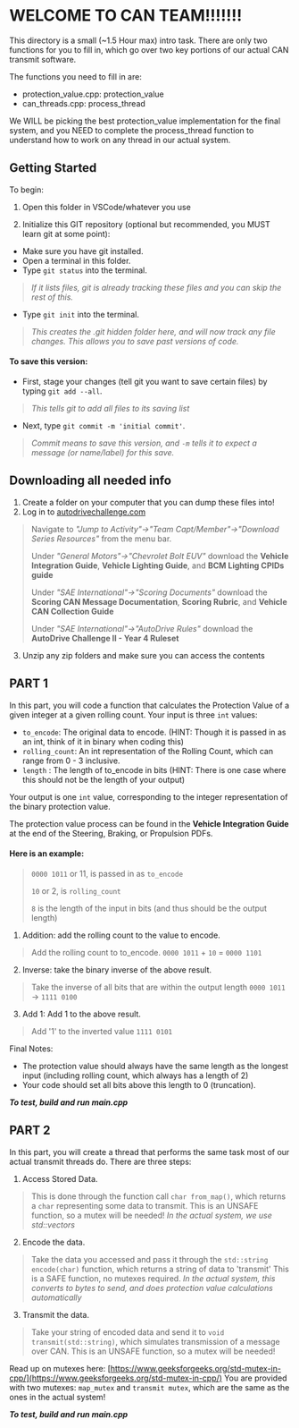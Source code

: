 # WELCOME TO CAN TEAM!!!!!!!

This directory is a small (~1.5 Hour max) intro task. There are only two functions for you to fill in, which go over two key portions of our actual CAN transmit software.

The functions you need to fill in are:
- protection_value.cpp:     protection_value
- can_threads.cpp:          process_thread

We WILL be picking the best protection_value implementation for the final system, and you NEED to complete the process_thread function to understand how to work on any thread in our actual system. 

## Getting Started
To begin:

1. Open this folder in VSCode/whatever you use

2. Initialize this GIT repository (optional but recommended, you MUST learn git at some point):
- Make sure you have git installed.
- Open a terminal in this folder.
- Type `git status` into the terminal. 
>*If it lists files, git is already tracking these files and you can skip the rest of this.*
- Type `git init` into the terminal. 
>*This creates the .git hidden folder here, and will now track any file changes. This allows you to save past versions of code.*


#### To save this version:
- First, stage your changes (tell git you want to save certain files) by typing `git add --all`. 
>*This tells git to add all files to its saving list*
- Next, type `git commit -m 'initial commit'`. 
>*Commit means to save this version, and `-m` tells it to expect a message (or name/label) for this save.*

## Downloading all needed info
1. Create a folder on your computer that you can dump these files into!
2. Log in to [autodrivechallenge.com](https://autodrivechallenge.com/)
> Navigate to *"Jump to Activity"->"Team Capt/Member"->"Download Series Resources"* from the menu bar.
>
> Under *"General Motors"->"Chevrolet Bolt EUV"* download the **Vehicle Integration Guide**, **Vehicle Lighting Guide**, and **BCM Lighting CPIDs guide**
>
> Under *"SAE International"->"Scoring Documents"* download the **Scoring CAN Message Documentation**, **Scoring Rubric**, and **Vehicle CAN Collection Guide**
>
> Under *"SAE International"->"AutoDrive Rules"* download the **AutoDrive Challenge II - Year 4 Ruleset**
3. Unzip any zip folders and make sure you can access the contents

## PART 1
In this part, you will code a function that calculates the Protection Value of a given integer at a given rolling count. 
Your input is three `int` values:
- `to_encode`: The original data to encode. (HINT: Though it is passed in as an int, think of it in binary when coding this)
- `rolling_count`: An int representation of the Rolling Count, which can range from 0 - 3 inclusive.
- `length` : The length of to_encode in bits (HINT: There is one case where this should not be the length of your output)

Your output is one `int` value, corresponding to the integer representation of the binary protection value.


The protection value process can be found in the **Vehicle Integration Guide** at the end of the Steering, Braking, or Propulsion PDFs.

#### Here is an example:

>`0000 1011` or 11, is passed in as `to_encode`
>
>`10` or 2, is `rolling_count`
>
>`8` is the length of the input in bits (and thus should be the output length)

1. Addition: add the rolling count to the value to encode.

>Add the rolling count to to_encode.
>`0000 1011` + `10` = `0000 1101`

2. Inverse: take the binary inverse of the above result.

>Take the inverse of all bits that are within the output length
>`0000 1011` -> `1111 0100`

3. Add 1: Add 1 to the above result.

>Add '1' to the inverted value
>`1111 0101`

Final Notes: 
- The protection value should always have the same length as the longest input (including rolling count, which always has a length of 2)
- Your code should set all bits above this length to 0 (truncation).

***To test, build and run main.cpp***

## PART 2
In this part, you will create a thread that performs the same task most of our actual transmit threads do. There are three steps:
1. Access Stored Data.
>This is done through the function call `char from_map()`, which returns a `char` representing some data to transmit. 
>This is an UNSAFE function, so a mutex will be needed!
>*In the actual system, we use std::vectors*
2. Encode the data.
>Take the data you accessed and pass it through the `std::string encode(char)` function, which returns a string of data to 'transmit'
>This is a SAFE function, no mutexes required.
>*In the actual system, this converts to bytes to send, and does protection value calculations automatically*
3. Transmit the data.
>Take your string of encoded data and send it to `void transmit(std::string)`, which simulates transmission of a message over CAN.
>This is an UNSAFE function, so a mutex will be needed!

Read up on mutexes here:
[https://www.geeksforgeeks.org/std-mutex-in-cpp/](https://www.geeksforgeeks.org/std-mutex-in-cpp/)
You are provided with two mutexes: `map_mutex` and `transmit mutex`, which are the same as the ones in the actual system!

***To test, build and run main.cpp***